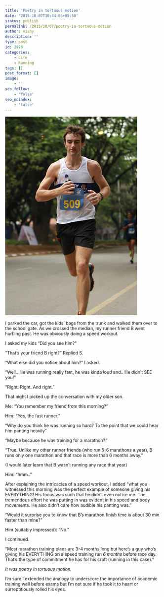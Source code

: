 ```yaml
---
title: 'Poetry in tortuous motion'
date: '2015-10-07T10:44:05+05:30'
status: publish
permalink: /2015/10/07/poetry-in-tortuous-motion
author: vishy
description: ''
type: post
id: 2976
categories: 
    - Life
    - Running
tags: []
post_format: []
image:
    - ''
seo_follow:
    - 'false'
seo_noindex:
    - 'false'
---
```

[![8755434867_2fd4ac56cb_z](../../../../uploads/2015/10/8755434867_2fd4ac56cb_z.jpg)](http://www.ulaar.com/wp-content/uploads/2015/10/8755434867_2fd4ac56cb_z.jpg)

I parked the car, got the kids’ bags from the trunk and walked them over to the school gate. As we crossed the median, my runner friend B went hurtling past. He was obviously doing a speed workout.

I asked my kids “Did you see him?”

“That’s your friend B right?” Replied S.

“What else did you notice about him?” I asked.

“Well.. He was running really fast, he was kinda loud and.. He didn’t SEE you!”

“Right. Right. And right.”

That night I picked up the conversation with my older son.

Me: “You remember my friend from this morning?”

Him: “Yes, the fast runner.”

“Why do you think he was running so hard? To the point that we could hear him panting heavily”

“Maybe because he was training for a marathon?”

“True. Unlike my other runner friends (who run 5-6 marathons a year), B runs only one marathon and that race is more than 6 months away.”

(I would later learn that B wasn’t running any race that year)

Him: “hmm..”

After explaining the intricacies of a speed workout, I added “what you witnessed this morning was the perfect example of someone giving his EVERYTHING! His focus was such that he didn’t even notice me. The tremendous effort he was putting in was evident in his speed and body movements. He also didn’t care how audible his panting was.”

“Would it surprise you to know that B’s marathon finish time is about 30 min faster than mine?”

Him (suitably impressed): “No.”

I continued.

“Most marathon training plans are 3-4 months long but here’s a guy who’s giving his EVERYTHING on a speed training run *6 months* before race day. That’s the type of commitment he has for his craft (running in this case).”

*It was poetry in tortuous motion.*

I’m sure I extended the analogy to underscore the importance of academic training well before exams but I’m not sure if he took it to heart or surreptitiously rolled his eyes.